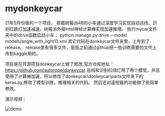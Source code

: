 # mydonkeycar
21年5月份做的一个项目。
搭载树莓派4B的小车通过深度学习实现自动巡线、识别红路灯加速减速。树莓派外接Intel神经计算棒实现加速推理。
执行mycar文件夹中的drive函数启动小车：
python manage.py drive --model models/angle_with_light13.xml
其它代码在donkeycar文件夹里，上传到了release。
release里有很多文件，是我之前通过github把一些训练需要的文件上传到kaggle用的。

项目是在开源项目donkeycar上做了修改,官方仓库地址：https://github.com/autorope/donkeycar
巡线和识别红绿灯用了两个模型，并且使用了计算棒加速，所以修改了donkeycar\donkeycar\parts文件夹下的keras.py,修改了模型训练，推理相关的代码。
然后还对遥控器的功能做了些简单修改。

演示视频：

![demo](3.gif)

